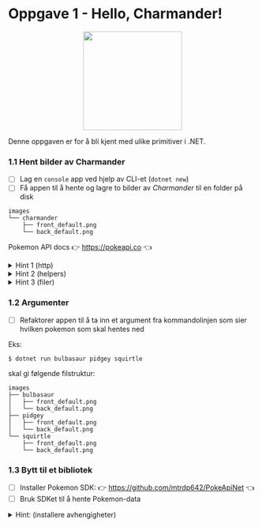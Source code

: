 # Oppgave 1 - Hello, Charmander!

<p align="center">
<img src=https://raw.githubusercontent.com/PokeAPI/sprites/master/sprites/pokemon/4.png width=200 />
</p>

Denne oppgaven er for å bli kjent med ulike primitiver i .NET.

### 1.1 Hent bilder av Charmander

- [ ] Lag en `console` app ved hjelp av CLI-et (`dotnet new`)
- [ ] Få appen til å hente og lagre to bilder av _Charmander_ til en folder på disk

```
images
└── charmander
    ├── front_default.png
    └── back_default.png
```

Pokemon API docs 👉 https://pokeapi.co 👈

<details>
  <summary>Hint 1 (http)</summary>

---

Bruk [`HttpClient`](https://learn.microsoft.com/en-us/dotnet/fundamentals/networking/http/httpclient) for å gjøre HTTP-kall:

```diff
+using System.Net.Http;

var httpClient = new HttpClient();
HttpResponseMessage response = await httpClient.GetAsync(url);
```

---

</details>

<details>
  <summary>Hint 2 (helpers)</summary>

---

> [!NOTE] > `using System.Net.Http.Json` gir `HttpClient` ekstra metoder for å håndtere JSON i `GetFromJsonAsync()`

```diff
using System.Net.Http;
+using System.Net.Http.Json;

var httpClient = new HttpClient();
+Something myThing = await httpClient.GetFromJsonAsync<Something>(url);
```

---

</details>

<details>
  <summary>Hint 3 (filer)</summary>

---

`GetByteArrayAsync` gir en `byte[]`, som kan skrives til fil:

```csharp
byte[] bytes = await httpClient.GetByteArrayAsync(url);
File.WriteAllBytes(fileName, bytes);
```

---

</details>

### 1.2 Argumenter

- [ ] Refaktorer appen til å ta inn et argument fra kommandolinjen som sier hvilken pokemon som skal hentes ned

Eks:

```
$ dotnet run bulbasaur pidgey squirtle
```

skal gi følgende filstruktur:

```
images
├── bulbasaur
│   ├── front_default.png
│   └── back_default.png
├── pidgey
│   ├── front_default.png
│   └── back_default.png
└── squirtle
    ├── front_default.png
    └── back_default.png
```

### 1.3 Bytt til et bibliotek

- [ ] Installer Pokemon SDK: 👉 https://github.com/mtrdp642/PokeApiNet 👈
- [ ] Bruk SDKet til å hente Pokemon-data

<details>
  <summary>Hint: (installere avhengigheter)</summary>

```
dotnet add package PokeApiNet
```
</details>
